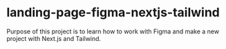 # landing-page-figma-nextjs-tailwind
Purpose of this project is to learn how to work with Figma and make a new project with Next.js and Tailwind. 
